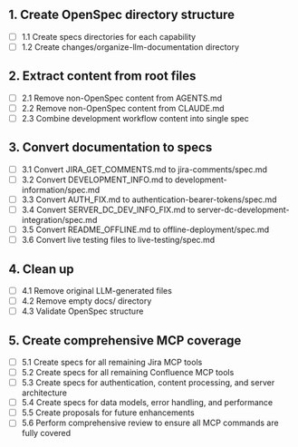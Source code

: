 ## 1. Create OpenSpec directory structure
- [ ] 1.1 Create specs directories for each capability
- [ ] 1.2 Create changes/organize-llm-documentation directory

## 2. Extract content from root files
- [ ] 2.1 Remove non-OpenSpec content from AGENTS.md
- [ ] 2.2 Remove non-OpenSpec content from CLAUDE.md
- [ ] 2.3 Combine development workflow content into single spec

## 3. Convert documentation to specs
- [ ] 3.1 Convert JIRA_GET_COMMENTS.md to jira-comments/spec.md
- [ ] 3.2 Convert DEVELOPMENT_INFO.md to development-information/spec.md
- [ ] 3.3 Convert AUTH_FIX.md to authentication-bearer-tokens/spec.md
- [ ] 3.4 Convert SERVER_DC_DEV_INFO_FIX.md to server-dc-development-integration/spec.md
- [ ] 3.5 Convert README_OFFLINE.md to offline-deployment/spec.md
- [ ] 3.6 Convert live testing files to live-testing/spec.md

## 4. Clean up
- [ ] 4.1 Remove original LLM-generated files
- [ ] 4.2 Remove empty docs/ directory
- [ ] 4.3 Validate OpenSpec structure

## 5. Create comprehensive MCP coverage
- [ ] 5.1 Create specs for all remaining Jira MCP tools
- [ ] 5.2 Create specs for all remaining Confluence MCP tools
- [ ] 5.3 Create specs for authentication, content processing, and server architecture
- [ ] 5.4 Create specs for data models, error handling, and performance
- [ ] 5.5 Create proposals for future enhancements
- [ ] 5.6 Perform comprehensive review to ensure all MCP commands are fully covered